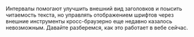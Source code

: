 Интервалы помогают улучшить внешний вид заголовков и поысить читаемость текста, но управлять отображением шрифтов через внешние инструменты кросс-браузерно еще недавно казалось невозможным. Давайте разберемся, как это работает в вебе сейчас.
